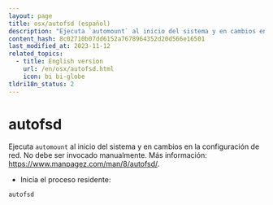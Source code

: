 ```yaml
---
layout: page
title: osx/autofsd (español)
description: "Ejecuta `automount` al inicio del sistema y en cambios en la configuración de red."
content_hash: 8c02710b07dd6152a7678964352d20d566e16501
last_modified_at: 2023-11-12
related_topics:
  - title: English version
    url: /en/osx/autofsd.html
    icon: bi bi-globe
tldri18n_status: 2
---
```

# autofsd

Ejecuta `automount` al inicio del sistema y en cambios en la configuración de red.
No debe ser invocado manualmente.
Más información: <https://www.manpagez.com/man/8/autofsd/>.

- Inicia el proceso residente:

`autofsd`
